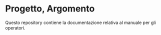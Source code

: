 Progetto, Argomento
===================

Questo repository contiene la documentazione relativa al manuale per gli operatori.
